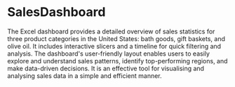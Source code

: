 # SalesDashboard

The Excel dashboard provides a detailed overview of sales statistics for three product categories in the United States: bath goods, gift baskets, and olive oil. It includes interactive slicers and a timeline for quick filtering and analysis. The dashboard's user-friendly layout enables users to easily explore and understand sales patterns, identify top-performing regions, and make data-driven decisions. It is an effective tool for visualising and analysing sales data in a simple and efficient manner.
